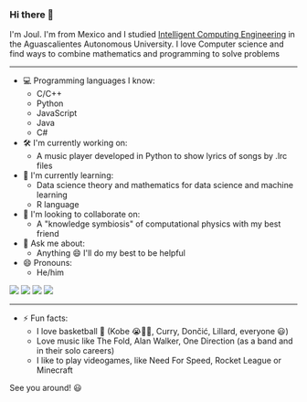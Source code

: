 ### Hi there 👋

I'm Joul. I'm from Mexico and I studied [Intelligent Computing Engineering](https://github.com/Joul24py/UAA-ICI) in the Aguascalientes Autonomous University. I love Computer science and find ways to combine mathematics and programming to solve problems

---

- 💻 Programming languages I know:
  - C/C++ 
  - Python
  - JavaScript
  - Java
  - C#
- 🛠️ I'm currently working on:
  - A music player developed in Python to show lyrics of songs by .lrc files
- 📖 I'm currently learning:
  - Data science theory and mathematics for data science and machine learning
  - R language
- 👥 I'm looking to collaborate on:
  - A "knowledge symbiosis" of computational physics with my best friend
- 💬 Ask me about:
  - Anything 😄 I'll do my best to be helpful
- 😄 Pronouns:
  - He/him

[![](https://raw.githubusercontent.com/joul24py/github-profile-summary-cards-example/master/profile-summary-card-output/vue/0-profile-details.svg)](https://github.com/joul24py/github-profile-summary-cards)
[![](https://raw.githubusercontent.com/joul24py/github-profile-summary-cards-example/master/profile-summary-card-output/vue/1-repos-per-language.svg)](https://github.com/joul24py/github-profile-summary-cards) [![](https://raw.githubusercontent.com/joul24py/github-profile-summary-cards-example/master/profile-summary-card-output/vue/2-most-commit-language.svg)](https://github.com/joul24py/github-profile-summary-cards)
[![](https://raw.githubusercontent.com/joul24py/github-profile-summary-cards-example/master/profile-summary-card-output/vue/3-stats.svg)](https://github.com/joul24py/github-profile-summary-cards)

---

- ⚡ Fun facts:
  - I love basketball 🏀 (Kobe 😭💛💜, Curry, Dončić, Lillard, everyone 😃)
  - Love music like The Fold, Alan Walker, One Direction (as a band and in their solo careers)
  - I like to play videogames, like Need For Speed, Rocket League or Minecraft

See you around! 😃
